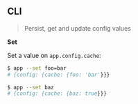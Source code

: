 ## CLI

> Persist, get and update config values

**Set**

Set a value on `app.config.cache`:

```sh
$ app --set foo=bar
# {config: {cache: {foo: 'bar'}}}

$ app --set baz
# {config: {cache: {baz: true}}}
```
